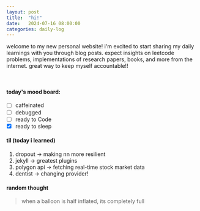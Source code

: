 ```yaml
---
layout: post
title:  "hi!"
date:   2024-07-16 08:00:00
categories: daily-log
---
```


welcome to my new personal website! i'm excited to start sharing my daily learnings with you through blog posts. expect insights on leetcode problems, implementations of research papers, books, and more from the internet. great way to keep myself accountable!! 

<br>

#### today's mood board:
- [ ] caffeinated
- [ ] debugged
- [ ] ready to Code
- [X] ready to sleep

#### til (today i learned)
1. dropout       -> making nn more resilient
2. jekyll        -> greatest plugins
3. polygon api   -> fetching real-time stock market data
4. dentist       -> changing provider!

#### random thought
> when a balloon is half inflated, its completely full
>